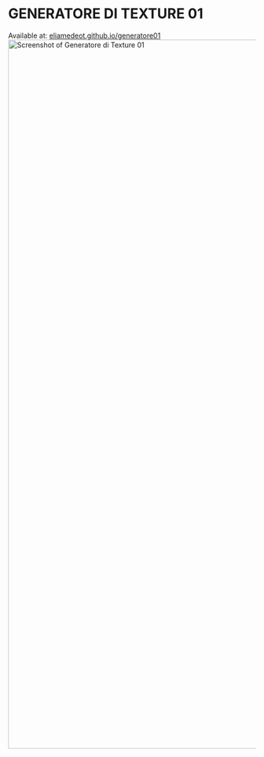 # GENERATORE DI TEXTURE 01
Available at: [eliamedeot.github.io/generatore01](https://eliamedeot.github.io/generatore01/)
<img width="2560" height="1440" alt="Screenshot of Generatore di Texture 01" src="https://github.com/user-attachments/assets/a55707e8-1d59-428e-b920-905e4602c004" />
